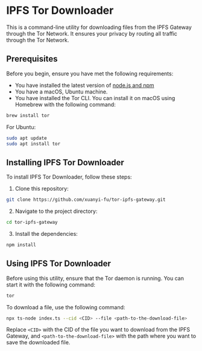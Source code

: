# IPFS Tor Downloader

This is a command-line utility for downloading files from the IPFS Gateway through the Tor Network. It ensures your privacy by routing all traffic through the Tor Network.

## Prerequisites

Before you begin, ensure you have met the following requirements:

- You have installed the latest version of [node.js and npm](https://nodejs.org/en/download/)
- You have a macOS, Ubuntu machine.
- You have installed the Tor CLI. You can install it on macOS using Homebrew with the following command:

```bash
brew install tor
```

For Ubuntu:

```bash
sudo apt update 
sudo apt install tor
```

## Installing IPFS Tor Downloader

To install IPFS Tor Downloader, follow these steps:

1. Clone this repository:
```bash
git clone https://github.com/xuanyi-fu/tor-ipfs-gateway.git
```

2. Navigate to the project directory:
```bash
cd tor-ipfs-gateway
```

3. Install the dependencies:
```bash
npm install
```

## Using IPFS Tor Downloader

Before using this utility, ensure that the Tor daemon is running. You can start it with the following command:

```bash
tor
```

To download a file, use the following command:

```bash
npx ts-node index.ts --cid <CID> --file <path-to-the-download-file>
```

Replace `<CID>` with the CID of the file you want to download from the IPFS Gateway, and `<path-to-the-download-file>` with the path where you want to save the downloaded file.
